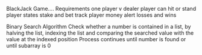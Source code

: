 






BlackJack Game....
Requirements
	one player v dealer
	player can hit or stand
	player states stake and bet
	track player money
	alert losses and wins

Binary Search Algorithm
Check whether a number is contained in a list, by halving the list, indexing
the list and comparing the searched value with the value at the indexed
position
Process continues until number is found or until subarray is 0
